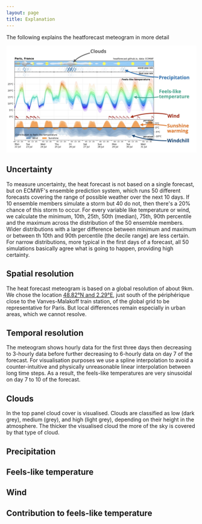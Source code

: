 ```yaml
---
layout: page
title: Explanation
---
```


The following explains the heatforecast meteogram in more detail

![Heatforecast meteogram explained](images/explanation.jpg)

## Uncertainty

To measure uncertainty, the heat forecast is not based on a single forecast,
but on ECMWF's ensemble prediction system, which runs 50 different forecasts
covering the range of possible weather over the next 10 days. If 10 ensemble
members simulate a storm but 40 do not, then there's a 20% chance of this
storm to occur. For every variable like temperature or wind, we calculate
the minimum, 10th, 25th, 50th (median), 75th, 90th percentile and the maximum
across the distribution of the 50 ensemble members. Wider distributions
with a larger difference between minimum and maximum or between th 10th
and 90th percentile (the decile range) are less certain. For narrow
distributions, more typical in the first days of a forecast,
all 50 simulations basically agree what is going to happen, providing
high certainty.

## Spatial resolution

The heat forecast meteogram is based on a global resolution of about
9km. We chose the location [48.82°N and 2.29°E](https://maps.app.goo.gl/pzkHqZnJNyrXKydS6),
just south of the périphérique close to the Vanves-Malakoff train station,
of the global grid to be representative for Paris. But local differences
remain especially in urban areas, which we cannot resolve.

## Temporal resolution

The meteogram shows hourly data for the first three days then decreasing to
3-hourly data before further decreasing to 6-hourly data on day 7 of the
forecast. For visualisation purposes we use a spline interpolation to avoid
a counter-intuitive and physically unreasonable linear interpolation
between long time steps. As a result, the feels-like temperatures are
very sinusoidal on day 7 to 10 of the forecast.

## Clouds

In the top panel cloud cover is visualised. Clouds are classified as
low (dark grey), medium (grey), and high (light grey), depending on their height
in the atmosphere. The thicker the visualised cloud the more of the sky
is covered by that type of cloud. 

## Precipitation

## Feels-like temperature

## Wind

## Contribution to feels-like temperature



